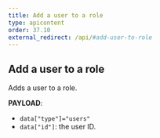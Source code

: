 ```yaml
---
title: Add a user to a role
type: apicontent
order: 37.10
external_redirect: /api/#add-user-to-role
---
```


## Add a user to a role

Adds a user to a role.

**PAYLOAD**:

* `data["type"]="users"`
* `data["id"]`: the user ID.

